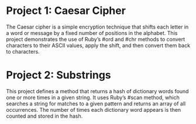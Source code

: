 # Project 1: Caesar Cipher
The Caesar cipher is a simple encryption technique that shifts each letter in a word or message by a fixed number of positions in the alphabet. This project demonstrates the use of Ruby’s #ord and #chr methods to convert characters to their ASCII values, apply the shift, and then convert them back to characters.

# Project 2: Substrings
This project defines a method that returns a hash of dictionary words found one or more times in a given string. It uses Ruby’s #scan method, which searches a string for matches to a given pattern and returns an array of all occurrences. The number of times each dictionary word appears is then counted and stored in the hash.